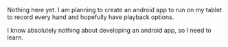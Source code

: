 Nothing here yet. I am planning to create an android app to run on my tablet to record every hand and hopefully have playback options.

I know absolutely nothing about developing an android app, so I need to learn.

